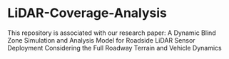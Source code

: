 # LiDAR-Coverage-Analysis
This repository is associated with our research paper: A Dynamic Blind Zone Simulation and Analysis Model for Roadside LiDAR Sensor Deployment Considering the Full Roadway Terrain and Vehicle Dynamics
